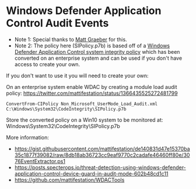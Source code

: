 # Windows Defender Application Control Audit Events

- Note 1: Special thanks to [Matt Graeber](https://twitter.com/mattifestation/status/1366435525272481799) for this.
- Note 2: The policy here (SIPolicy.p7b) is based off of a [Windows Defender Application Control system integrity policy](https://gist.github.com/mgraeber-rc/7b9f4d497d75967afc58209df611508b) which has been converted on an enterprise system and can be used if you don't have access to create your own.

If you don't want to use it you will need to create your own:

On an enterprise system enable WDAC by creating a module load audit policy: https://twitter.com/mattifestation/status/1366435525272481799

	ConvertFrom-CIPolicy Non_Microsoft_UserMode_Load_Audit.xml C:\Windows\System32\CodeIntegrity\SIPolicy.p7b
	
Store the converted policy on a Win10 system to be monitored at: Windows\System32\CodeIntegrity\SIPolicy.p7b

More information:
- https://gist.githubusercontent.com/mattifestation/de140831d47e15370ba35c1877f39082/raw/8db18ab36723cc9eaf9770c2cadafe46460ff80e/3076EventExtractor.ps1
- https://posts.specterops.io/threat-detection-using-windows-defender-application-control-device-guard-in-audit-mode-602b48cd1c11
- https://github.com/mattifestation/WDACTools